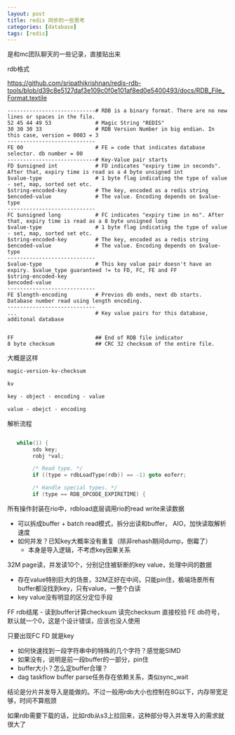 ```yaml
---
layout: post
title: redis 同步的一些思考
categories: [database]
tags: [redis]
---
```


是和mc团队聊天的一些记录，直接贴出来


<!-- more -->

rdb格式

https://github.com/sripathikrishnan/redis-rdb-tools/blob/d39c8e5127daf3e109c0f0e101af8ed0e5400493/docs/RDB_File_Format.textile


```
----------------------------# RDB is a binary format. There are no new lines or spaces in the file.
52 45 44 49 53              # Magic String "REDIS"
30 30 30 33                 # RDB Version Number in big endian. In this case, version = 0003 = 3
----------------------------
FE 00                       # FE = code that indicates database selector. db number = 00
----------------------------# Key-Value pair starts
FD $unsigned int            # FD indicates "expiry time in seconds". After that, expiry time is read as a 4 byte unsigned int
$value-type                 # 1 byte flag indicating the type of value - set, map, sorted set etc.
$string-encoded-key         # The key, encoded as a redis string
$encoded-value              # The value. Encoding depends on $value-type
----------------------------
FC $unsigned long           # FC indicates "expiry time in ms". After that, expiry time is read as a 8 byte unsigned long
$value-type                 # 1 byte flag indicating the type of value - set, map, sorted set etc.
$string-encoded-key         # The key, encoded as a redis string
$encoded-value              # The value. Encoding depends on $value-type
----------------------------
$value-type                 # This key value pair doesn't have an expiry. $value_type guaranteed != to FD, FC, FE and FF
$string-encoded-key
$encoded-value
----------------------------
FE $length-encoding         # Previos db ends, next db starts. Database number read using length encoding.
----------------------------
...                         # Key value pairs for this database, additonal database


FF                          ## End of RDB file indicator
8 byte checksum             ## CRC 32 checksum of the entire file.
```

大概是这样

```txt
magic-version-kv-checksum

kv

key - object - encoding - value

value - obejct - encoding


```

解析流程


```c

   while(1) {
        sds key;
        robj *val;

        /* Read type. */
        if ((type = rdbLoadType(rdb)) == -1) goto eoferr;

        /* Handle special types. */
        if (type == RDB_OPCODE_EXPIRETIME) {
```

所有操作封装在rio中，rdbload底层调用rio的read write来读数据

- 可以拆成buffer + batch read模式，拆分出读和buffer， AIO，加快读取解析速度
- 如何并发？已知key大概率没有重复（除非rehash期间dump，倒霉了）
  - 本身是导入逻辑，不考虑key因果关系
  
32M page读，并发读10个，分别记住被斩断的key value，处理中间的数据
- 存在value特别巨大的场景，32M正好在中间，只能pin住，极端场景所有buffer都没找到key，只有value，一整个白读
- key value没有明显的区分定位手段


FF rdb结尾 - 读到buffer计算checksum 读完checksum 直接校验
FE db符号，默认就一个0，这是个设计错误，应该也没人使用

只要出现FC FD 就是key
- 如何快速找到一段字符串中的特殊的几个字符？感觉能SIMD
- 如果没有，说明是前一段buffer的一部分，pin住
- buffer大小？怎么定buffer合理？
- dag taskflow buffer parse任务存在依赖关系，类似sync_wait



结论是分片并发导入是能做的。不过一般用rdb大小也控制在8G以下，内存带宽足够，时间不算瓶颈

如果rdb需要下载的话，比如rdb从s3上拉回来，这种部分导入并发导入的需求就很大了